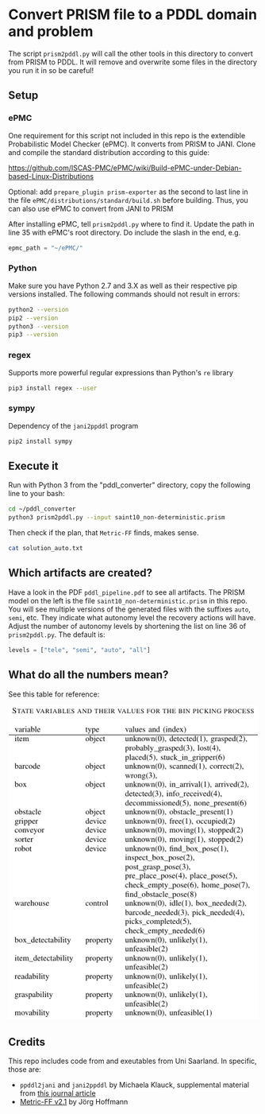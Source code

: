 # Convert PRISM file to a PDDL domain and problem

The script `prism2pddl.py` will call the other tools in this directory to 
convert from PRISM to PDDL. It will remove and overwrite some files in the 
directory you run it in so be careful!

## Setup

### ePMC
One requirement for this script not included in this repo is the extendible
Probabilistic Model Checker (ePMC). It converts from PRISM to JANI. Clone and compile the standard
distribution according to this guide:

https://github.com/ISCAS-PMC/ePMC/wiki/Build-ePMC-under-Debian-based-Linux-Distributions

Optional: add `prepare_plugin prism-exporter` as the second to last line
in the file `ePMC/distributions/standard/build.sh` before building. Thus, you
can also use ePMC to convert from JANI to PRISM

After installing ePMC, tell `prism2pddl.py` where to find it.
Update the path in line 35 with ePMC's root directory.
Do include the slash in the end, e.g.
``` python
epmc_path = "~/ePMC/"
```

### Python
Make sure you have Python 2.7 and 3.X as well as their respective pip versions installed.
The following commands should not result in errors:
``` bash
python2 --version
pip2 --version
python3 --version
pip3 --version
```

### regex
Supports more powerful regular expressions than Python's `re` library
``` bash
pip3 install regex --user
```

### sympy
Dependency of the `jani2ppddl` program
``` bash
pip2 install sympy
```

## Execute it

Run with Python 3 from the "pddl_converter" directory, copy the
following line to your bash:
``` bash
cd ~/pddl_converter
python3 prism2pddl.py --input saint10_non-deterministic.prism
```

Then check if the plan, that `Metric-FF` finds, makes sense.
``` bash
cat solution_auto.txt  
```

## Which artifacts are created?

Have a look in the PDF `pddl_pipeline.pdf` to see all artifacts.
The PRISM model on the left is the file `saint10_non-deterministic.prism` in this repo.
You will see multiple versions of the generated files with the suffixes `auto`, `semi`, etc.
They indicate what autonomy level the recovery actions will have.
Adjust the number of autonomy levels by shortening the list on line 36 of `prism2pddl.py`.
The default is:
``` python
levels = ["tele", "semi", "auto", "all"]
```

## What do all the numbers mean?

See this table for reference:

![](state_variables.png)

## Credits

This repo includes code from and exeutables from Uni Saarland. In specific, those are:

* `ppddl2jani` and `jani2ppddl` by Michaela Klauck, supplemental material from [this journal article](https://jair.org/index.php/jair/article/view/11595)
* [Metric-FF v2.1](https://fai.cs.uni-saarland.de/hoffmann/metric-ff.html) by Jörg Hoffmann
